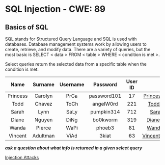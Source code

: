 # SQL Injection - CWE: 89

## Basics of SQL

SQL stands for Structured Query Language and SQL is used with databases. Database management systems work by allowing users to create, retrieve, and modify data. There are a variety of queries, but the most basic is SELECT < data > FROM < table > WHERE < condition is met >.

Select queries return the selected data from a specific table when the condition is met.


|Name    | Surname| Username |Password   |User ID  |email           |
|:----------:|:----------:|:---------:|:---------:|:-------:|:-------------------:|
|Princess      | Carolyn      |PrCa |password101|17       | Princess_Carolyn@hollywoo.com |
|Todd      | Chavez      | ToCh |angelW0rd  |221      | Todd_Chavez@hollywoo.com |
|Sarah      | Lynn      | SaLy |pumpkin314  |712      | Sarah_Lynn@hollywoo.com |
|Diane      | Nguyen      | DiNg |bo0kworm  |319      | Diane_Nguyen@hollywoo.com |
|Wanda      | Pierce      | WaPi |phoeb3  |81      | Wanda_Pierce@hollywoo.com |
|Vincent      | Adultman      | ViAd |3kiat  |63      | Vincent_Adultman@hollywoo.com |


***ask a question about what info is returned in a given select query***

[Injection Attacks](https://raysarivera.github.io/Honors_proj1/Lesson/SQLInjection_lesson1)

